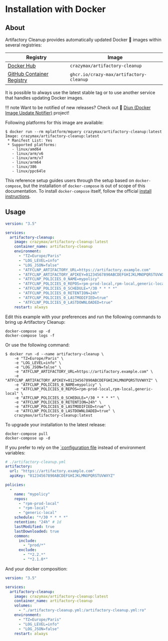 # Installation with Docker

## About

Artifactory Cleanup provides automatically updated Docker :whale: images within several registries:

| Registry                                                                                         | Image                           |
|--------------------------------------------------------------------------------------------------|---------------------------------|
| [Docker Hub](https://hub.docker.com/r/crazymax/artifactory-cleanup/)                             | `crazymax/artifactory-cleanup`                 |
| [GitHub Container Registry](https://github.com/users/crazy-max/packages/container/package/artifactory-cleanup)  | `ghcr.io/crazy-max/artifactory-cleanup`        |

It is possible to always use the latest stable tag or to use another service that handles updating Docker images.

!!! note
    Want to be notified of new releases? Check out :bell: [Diun (Docker Image Update Notifier)](https://github.com/crazy-max/diun) project!

Following platforms for this image are available:

```shell
$ docker run --rm mplatform/mquery crazymax/artifactory-cleanup:latest
Image: crazymax/artifactory-cleanup:latest
 * Manifest List: Yes
 * Supported platforms:
   - linux/amd64
   - linux/arm/v6
   - linux/arm/v7
   - linux/arm64
   - linux/386
   - linux/ppc64le
```

This reference setup guides users through the setup based on `docker-compose`, but the installation of `docker-compose`
is out of scope of this documentation. To install `docker-compose` itself, follow the official
[install instructions](https://docs.docker.com/compose/install/).

## Usage

```yaml
version: "3.5"

services:
  artifactory-cleanup:
    image: crazymax/artifactory-cleanup:latest
    container_name: artifactory-cleanup
    environment:
      - "TZ=Europe/Paris"
      - "LOG_LEVEL=info"
      - "LOG_JSON=false"
      - "ATFCLNP_ARTIFACTORY_URL=https://artifactory.example.com"
      - "ATFCLNP_ARTIFACTORY_APIKEY=01234567890ABCDEFGHIJKLMNOPQRSTUVWXYZ"
      - "ATFCLNP_POLICIES_0_NAME=mypolicy"
      - "ATFCLNP_POLICIES_0_REPOS=rpm-prod-local,rpm-local,generic-local"
      - "ATFCLNP_POLICIES_0_SCHEDULE=*/30 * * * *"
      - "ATFCLNP_POLICIES_0_RETENTION=24h"
      - "ATFCLNP_POLICIES_0_LASTMODIFIED=true"
      - "ATFCLNP_POLICIES_0_LASTDOWNLOADED=true"
    restart: always
```

Edit this example with your preferences and run the following commands to bring up Artifactory Cleanup:

```shell
docker-compose up -d
docker-compose logs -f
```

Or use the following command:

```shell
$ docker run -d --name artifactory-cleanup \
    -e "TZ=Europe/Paris" \
    -e "LOG_LEVEL=info" \
    -e "LOG_JSON=false" \
    -e "ATFCLNP_ARTIFACTORY_URL=https://artifactory.example.com" \
    -e "ATFCLNP_ARTIFACTORY_APIKEY=01234567890ABCDEFGHIJKLMNOPQRSTUVWXYZ" \
    -e "ATFCLNP_POLICIES_0_NAME=mypolicy" \
    -e "ATFCLNP_POLICIES_0_REPOS=rpm-prod-local,rpm-local,generic-local" \
    -e "ATFCLNP_POLICIES_0_SCHEDULE=*/30 * * * *" \
    -e "ATFCLNP_POLICIES_0_RETENTION=24h" \
    -e "ATFCLNP_POLICIES_0_LASTMODIFIED=true" \
    -e "ATFCLNP_POLICIES_0_LASTDOWNLOADED=true" \
    crazymax/artifactory-cleanup:latest
```

To upgrade your installation to the latest release:

```shell
docker-compose pull
docker-compose up -d
```

If you prefer to rely on the [`configuration file](../config/index.md#configuration-file) instead of
environment variables:

```yaml
# ./artifactory-cleanup.yml
artifactory:
  url: "https://artifactory.example.com"
  apiKey: "01234567890ABCDEFGHIJKLMNOPQRSTUVWXYZ"

policies:
  -
    name: "mypolicy"
    repos:
      - "rpm-prod-local"
      - "rpm-local"
      - "generic-local"
    schedule: "*/30 * * * *"
    retention: "24h" # 1d
    lastModified: true
    lastDownloaded: true
    common:
      include:
        - "prod/*"
      exclude:
        - "*2.2.*"
        - "*2.1.0*"
```

And your docker composition:

```yaml
version: "3.5"

services:
  artifactory-cleanup:
    image: crazymax/artifactory-cleanup:latest
    container_name: artifactory-cleanup
    volumes:
      - "./artifactory-cleanup.yml:/artifactory-cleanup.yml:ro"
    environment:
      - "TZ=Europe/Paris"
      - "LOG_LEVEL=info"
      - "LOG_JSON=false"
    restart: always
```

